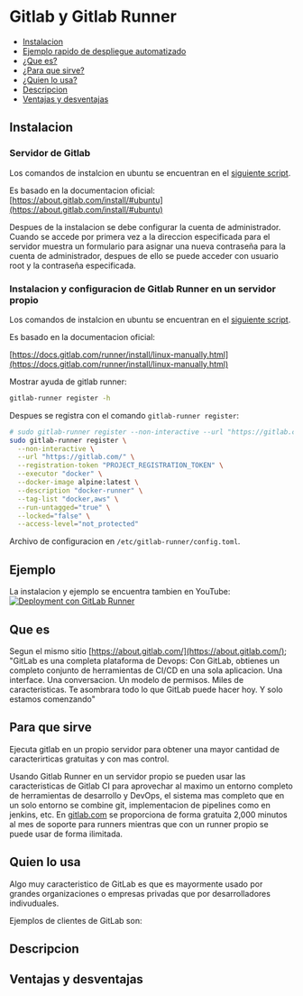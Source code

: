 # Gitlab y Gitlab Runner

- [Instalacion](#instalacion)
- [Ejemplo rapido de despliegue automatizado](#ejemplo)
- [¿Que es?](#que-es)
- [¿Para que sirve?](#para-que-sirve)
- [¿Quien lo usa?](#quien-lo-usa)
- [Descripcion](#descripcion)
- [Ventajas y desventajas](#ventajas-y-desventajas)

## Instalacion

### Servidor de Gitlab

Los comandos de instalcion en ubuntu se encuentran en el [siguiente script](./setup.sh).

Es basado en la documentacion oficial: [https://about.gitlab.com/install/#ubuntu](https://about.gitlab.com/install/#ubuntu)

Despues de la instalacion se debe configurar la cuenta de administrador.
Cuando se accede por primera vez a la direccion especificada para el
servidor muestra un formulario para asignar una nueva contraseña para
la cuenta de administrador, despues de ello se puede acceder con usuario root
y la contraseña especificada.

### Instalacion y configuracion de Gitlab Runner en un servidor propio

Los comandos de instalcion en ubuntu se encuentran en el [siguiente script](./gitlab-runner-setup.sh).

Es basado en la documentacion oficial:

[https://docs.gitlab.com/runner/install/linux-manually.html](https://docs.gitlab.com/runner/install/linux-manually.html)

Mostrar ayuda de gitlab runner:

```bash
gitlab-runner register -h
```

Despues se registra con el comando `gitlab-runner register`:

```bash
# sudo gitlab-runner register --non-interactive --url "https://gitlab.com/" --registration-token "PROJECT_REGISTRATION_TOKEN" --executor "docker" --docker-image alpine:latest --description "docker-runner" --tag-list "docker,aws" --run-untagged="true" --locked="false" --access-level="not_protected"
sudo gitlab-runner register \
  --non-interactive \
  --url "https://gitlab.com/" \
  --registration-token "PROJECT_REGISTRATION_TOKEN" \
  --executor "docker" \
  --docker-image alpine:latest \
  --description "docker-runner" \
  --tag-list "docker,aws" \
  --run-untagged="true" \
  --locked="false" \
  --access-level="not_protected"
```

Archivo de configuracion en `/etc/gitlab-runner/config.toml`.

## Ejemplo

La instalacion y ejemplo se encuentra tambien en YouTube:
[![Deployment con GitLab Runner](http://img.youtube.com/vi/hVdbkZ8vdvQ/0.jpg)](http://www.youtube.com/watch?v=hVdbkZ8vdvQ "Deployment con GitLab Runner")

## Que es

Segun el mismo sitio [https://about.gitlab.com/](https://about.gitlab.com/);
"GitLab es una completa plataforma de Devops: Con GitLab, obtienes un completo
conjunto de herramientas de CI/CD en una sola aplicacion. Una interface. Una
conversacion. Un modelo de permisos. Miles de caracteristicas. Te asombrara
todo lo que GitLab puede hacer hoy. Y solo estamos comenzando"

## Para que sirve

Ejecuta gitlab en un propio servidor para obtener una mayor cantidad
de caracterirticas gratuitas y con mas control.

Usando Gitlab Runner en un servidor propio se pueden usar las caracteristicas
de Gitlab CI para aprovechar al maximo un entorno completo de herramientas de
desarrollo y DevOps, el sistema mas completo que en un solo entorno se combine
git, implementacion de pipelines como en jenkins, etc. En [gitlab.com](https://gitlab.com)
se proporciona de forma gratuita 2,000 minutos al mes de soporte para runners
mientras que con un runner propio se puede usar de forma ilimitada.

## Quien lo usa

Algo muy caracteristico de GitLab es que es mayormente usado por grandes
organizaciones o empresas privadas que por desarrolladores indivuduales.

Ejemplos de clientes de GitLab son: 

## Descripcion

## Ventajas y desventajas

